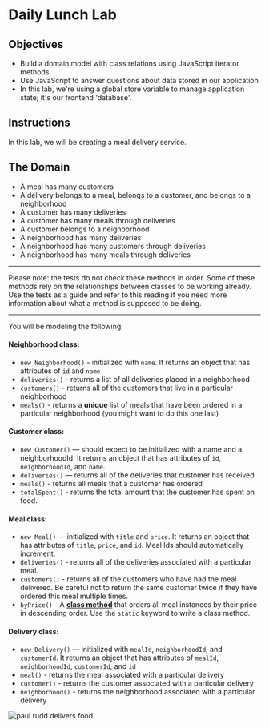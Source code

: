 # Daily Lunch Lab

## Objectives

* Build a domain model with class relations using JavaScript iterator methods
* Use JavaScript to answer questions about data stored in our application
* In this lab, we're using a global store variable to manage application state; it's our frontend 'database'.

## Instructions

In this lab, we will be creating a meal delivery service.

## The Domain

* A meal has many customers
* A delivery belongs to a meal, belongs to a customer, and belongs to a neighborhood
* A customer has many deliveries
* A customer has many meals through deliveries
* A customer belongs to a neighborhood
* A neighborhood has many deliveries
* A neighborhood has many customers through deliveries
* A neighborhood has many meals through deliveries

---

Please note: the tests do not check these methods in order. Some of these
methods rely on the relationships between classes to be working already. Use the
tests as a guide and refer to this reading if you need more information about
what a method is supposed to be doing.

---

You will be modeling the following:

#### Neighborhood class:

* `new Neighborhood()` - initialized with `name`. It
 returns an object that has attributes of `id` and `name`
* `deliveries()` - returns a list of all deliveries placed
 in a neighborhood
* `customers()` - returns all of the customers that live
 in a particular neighborhood
* `meals()` - returns a **unique** list of meals that have
 been ordered in a particular neighborhood (you might want
    to do this one last)

#### Customer class:

* `new Customer()` — should expect to be initialized with
 a name and a neighborhoodId. It returns an object that has
  attributes of `id`, `neighborhoodId`, and `name`.
* `deliveries()` — returns all of the deliveries that
 customer has received
* `meals()` - returns all meals that a customer has ordered
* `totalSpent()` - returns the total amount that the
 customer has spent on food.

#### Meal class:

* `new Meal()` — initialized with `title` and `price`. It
 returns an object that has attributes of `title`, `price`,
  and `id`. Meal Ids should automatically increment.
* `deliveries()` - returns all of the deliveries
 associated with a particular meal.
* `customers()` - returns all of the customers who have
 had the meal delivered. Be careful not to return the same
  customer twice if they have ordered this meal multiple
   times.
* `byPrice()` - A **[class method](https://developer.mozilla.org/en-US/docs/Web/JavaScript/Reference/Classes/static)**
 that orders all meal instances by their price in descending
 order. Use the `static` keyword to write a class method.

#### Delivery class:

* `new Delivery()` — initialized with `mealId`,
 `neighborhoodId`, and `customerId`. It returns an object
  that has attributes of `mealId`, `neighborhoodId`,
   `customerId`, and `id`
* `meal()` - returns the meal associated with a particular
 delivery
* `customer()` - returns the customer associated with a
 particular delivery
* `neighborhood()` - returns the neighborhood associated
 with a particular delivery

![paul rudd delivers food](https://media.giphy.com/media/3oz8xuoxXfXb1ONus8/giphy.gif)
